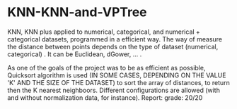 # KNN-KNN-and-VPTree

KNN, KNN plus applied to numerical, categorical, and numerical + categorical datasets, programmed in a efficient way. The way of measure the distance between points depends on the type of dataset (numerical, categorical) . It can be Euclidean, dGower, ... . 

As one of the goals of the project was to be as efficient as possible, Quicksort algorithm is used (IN SOME CASES, DEPENDING ON THE VALUE 'K' AND THE SIZE OF THE DATASET) to sort the array of distances, to return then the K nearest neighboors.
Different configurations are allowed (with and without normalization data, for instance).
Report:
grade: 20/20
